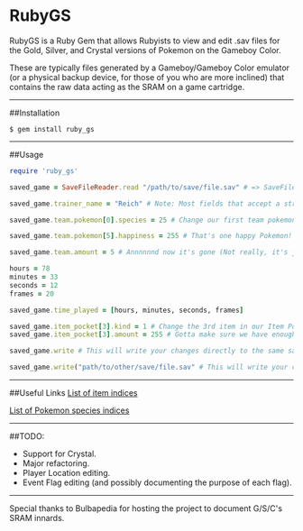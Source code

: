 # RubyGS

RubyGS is a Ruby Gem that allows Rubyists to view and edit .sav files for the Gold, Silver, and Crystal versions of Pokemon on the Gameboy Color.

These are typically files generated by a Gameboy/Gameboy Color emulator (or a physical backup device, for those of you who are more inclined) that contains the raw data acting as the SRAM on a game cartridge.

***
##Installation
```
$ gem install ruby_gs
```
***

##Usage
``` ruby
require 'ruby_gs'

saved_game = SaveFileReader.read "/path/to/save/file.sav" # => SaveFile containing data representing the raw SRAM of your cartridge

saved_game.trainer_name = "Reich" # Note: Most fields that accept a string are limited to 10-character strings or less

saved_game.team.pokemon[0].species = 25 # Change our first team pokemon's species to someone very familiar

saved_game.team.pokemon[5].happiness = 255 # That's one happy Pokemon!

saved_game.team.amount = 5 # Annnnnnd now it's gone (Not really, it's just hidden from view)

hours = 78
minutes = 33
seconds = 12
frames = 20

saved_game.time_played = [hours, minutes, seconds, frames]

saved_game.item_pocket[3].kind = 1 # Change the 3rd item in our Item Pocket to a Master Ball. 
saved_game.item_pocket[3].amount = 255 # Gotta make sure we have enough for our journey

saved_game.write # This will write your changes directly to the same save file you initially opened

saved_game.write("path/to/other/save/file.sav" # This will write your changes to a different location

```

***
##Useful Links
[List of item indices](http://bulbapedia.bulbagarden.net/wiki/List_of_items_by_index_number_%28Generation_II%29)

[List of Pokemon species indices](http://bulbapedia.bulbagarden.net/wiki/List_of_Pok%C3%A9mon_by_index_number_%28Generation_II%29)

***
##TODO:
+ Support for Crystal.
+ Major refactoring.
+ Player Location editing.
+ Event Flag editing (and possibly documenting the purpose of each flag).

***

Special thanks to Bulbapedia for hosting the project to document G/S/C's SRAM innards.
